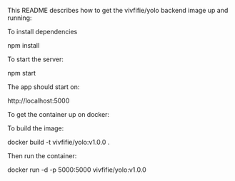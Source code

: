 This README describes how to get the vivfifie/yolo backend image up and running:

To install dependencies

npm install

To start the server:

npm start

The app should start on:

http://localhost:5000

To get the container up on docker:

To build the image:

docker build -t vivfifie/yolo:v1.0.0 .

Then run the container:

docker run -d -p 5000:5000 vivfifie/yolo:v1.0.0 
